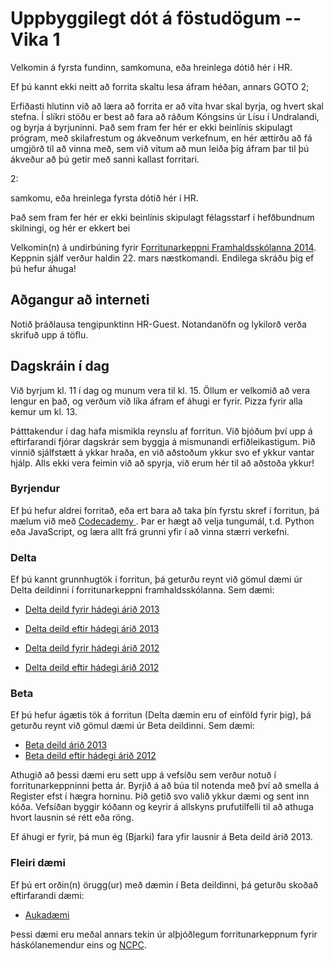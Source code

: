 Uppbyggilegt dót á föstudögum -- Vika 1
==================

Velkomin á fyrsta fundinn, samkomuna, eða hreinlega dótið hér í HR.

Ef þú kannt ekki neitt að forrita skaltu lesa áfram héðan, annars GOTO 2;

Erfiðasti hlutinn við að læra að forrita er að vita hvar skal byrja, og hvert skal stefna.
Í slíkri stöðu er best að fara að ráðum Kóngsins úr Lísu í Undralandi, og byrja á byrjuninni.
Það sem fram fer hér er ekki beinlínis skipulagt prógram, með skilafrestum og ákveðnum verkefnum,
en hér ættirðu að fá umgjörð til að vinna með, sem við vitum að mun leiða þig áfram þar til þú ákveður að þú getir með sanni kallast forritari.


2:

samkomu, eða hreinlega fyrsta dótið hér í HR.

Það sem fram fer hér er ekki beinlínis skipulagt félagsstarf í hefðbundnum skilningi,
og hér er ekkert bei

Velkomin(n) á undirbúning fyrir [Forritunarkeppni Framhaldsskólanna
2014](http://forritun.is). Keppnin sjálf verður haldin 22. mars næstkomandi.
Endilega skráðu þig ef þú hefur áhuga!

Aðgangur að interneti
---------------------

Notið þráðlausa tengipunktinn HR-Guest. Notandanöfn og lykilorð verða skrifuð
upp á töflu.

Dagskráin í dag
---------------

Við byrjum kl. 11 í dag og munum vera til kl. 15. Öllum er velkomið að vera
lengur en það, og verðum við líka áfram ef áhugi er fyrir. Pizza fyrir alla
kemur um kl. 13.

Þátttakendur í dag hafa mismikla reynslu af forritun. Við bjóðum því upp á
eftirfarandi fjórar dagskrár sem byggja á mismunandi erfiðleikastigum. Þið
vinnið sjálfstætt á ykkar hraða, en við aðstoðum ykkur svo ef ykkur vantar
hjálp. Alls ekki vera feimin við að spyrja, við erum hér til að aðstoða ykkur!

### Byrjendur
Ef þú hefur aldrei forritað, eða ert bara að taka þín fyrstu skref í forritun,
þá mælum við með [Codecademy ](http://codecademy.com). Þar er hægt að velja
tungumál, t.d. Python eða JavaScript, og læra allt frá grunni yfir í að vinna
stærri verkefni.

### Delta
Ef þú kannt grunnhugtök í forritun, þá geturðu reynt við gömul dæmi úr Delta
deildinni í forritunarkeppni framhaldsskólanna. Sem dæmi:

- [Delta deild fyrir hádegi árið 2013](http://www.forritun.is/media/forritun-2013/Scotty_fyrir_hadegi.pdf)
- [Delta deild eftir hádegi árið 2013](http://www.forritun.is/media/forritun-2013/Scotty_eftir_hadegi.pdf)

- [Delta deild fyrir hádegi árið 2012](http://www.forritun.is/media/forritun/Verkefni-2012-HW_fyrirhadegi_keppendur.pdf)
- [Delta deild eftir hádegi árið 2012](http://www.forritun.is/media/forritun/Verkefni-2012-HW_eftirhadegi_keppendur.pdf)

### Beta
Ef þú hefur ágætis tök á forritun (Delta dæmin eru of einföld fyrir þig), þá
geturðu reynt við gömul dæmi úr Beta deildinni. Sem dæmi:

- [Beta deild árið 2013](http://mooshak2.ru.is/fk_2013_beta/)
- [Beta deild eftir hádegi árið 2012](http://mooshak2.ru.is/fk_2012_beta/)

Athugið að þessi dæmi eru sett upp á vefsíðu sem verður notuð í
forritunarkeppninni þetta ár. Byrjið á að búa til notenda með því að smella á
Register efst í hægra horninu. Þið getið svo valið ykkur dæmi og sent inn kóða.
Vefsíðan byggir kóðann og keyrir á allskyns prufutilfelli til að athuga hvort
lausnin sé rétt eða röng.

Ef áhugi er fyrir, þá mun ég (Bjarki) fara yfir lausnir á Beta deild árið 2013.

### Fleiri dæmi
Ef þú ert orðin(n) örugg(ur) með dæmin í Beta deildinni, þá geturðu skoðað
eftirfarandi dæmi:

- [Aukadæmi](http://mooshak2.ru.is/bootcamp/)

Þessi dæmi eru meðal annars tekin úr alþjóðlegum forritunarkeppnum fyrir
háskólanemendur eins og [NCPC](http://ncpc.idi.ntnu.no/).

